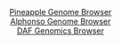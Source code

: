<div id="Pineapple_Genome_Browser" align="center">
  <a href="https://igv.org/app/?sessionURL=blob:zZJfb9owFMW_i6VWmxQSO4GERKqmAKWrWvoHBKxUVWQSJ7g4dmo7oYD47vOqTXtZpfKwaZIf7Ktr33OOf3vQEKmo4CACro06NkLAAmolNhNcVozc4JIoEOWYKWIBSXIiCU8JiPYgx0rj6fja3FxpXanIcaiuWiXmhbCVZ.MS7wTHG2WnonT6gjG8FBJrIZXTk7gRDi2a1oYscVXZZrZnd5wMa.xgVq0EV8KpCC.SjXkv.VVKCsJFSZKyZpq.CUiMHqMxs3P8JZ5P4jQlSl2R7WV2Fl9dxjPvfLq48PuL6e3X.dSfn05owbGuJTkLvsV1hRTt3cR9d4cCvryfdMdB5_7h4cQbnJ6_VlQSdYYC1PV812u3TTCUZ.T1f_JsFj3S9.x5dOL2pnSwVRm9XA_Y611WmMo6w1CM4DveDxZgIq0NCyBdySBC0PKgb3Vcv_Vji7oWhKFJSAoKoscnC2iJ07Vpf9wDva0MMUCRl_oNHgsImREJolYIYYDC0O20gzYMQ3Sw9qCW7O_FO5yOwwC6sev6SU6ZNjhnieKVsjHndpPmdrE7Ms_rSc3KoL.jw.cqhIO7IVmwHmfiajv6Y5Yd49.MfvtCY_Qjiv4JeR8RYuvlsbitF7OX7sVoZgjrKibu414zHkxQmvpDun43oOPCyYUssTb9pmKOP3lrsKSYa1NoqKJLyqjezk2OYgMi5HoGW5AKJgyHQBbLT9CCFurAz7_x9A5Ph.8-">Pineapple Genome Browser</a>
</div>
<div id="Alphonso_Genome_Browser" align="center">
  <a href="https://igv.org/app/?sessionURL=blob:zZJda9swFIb_i6BlA8efsR0bwnCTJs1a0q756lqKkR3Z0WxLqqTYcUP..7SwsZsOmouNgS6kw5HO.7569qBGXGBKQAhs3XJ1ywIaEBvazGDFSjSFFRIgzGApkAY4yhBHJEUg3IMMCgkX9zfq5kZKJkLDwJJ1KkhyqgtHhxV8pQQ2Qk9pZQxoWcKEcigpF8YFhzU1cF53GpRAxnQ129FdYw0lNGDJNpQIajBE8rhR78W_SnGOCK1QXG1LiY8CYqVHaVzrGfwUrWZRmiIhrlE7Wfej60m0dC4Xj2Nv8Li4vVotvNX5DOcEyi1H_WbLimLJzAFhTmaxRft13lwUr2zadM.c4fnljmGORN_yrZ7j2Y7tqWAwWaPd_.RZLXyi7zN7FIyqu5lb3iWtYy8Hq257eesFy7FTTP7g_KCBkqZbRQJIN9wPLVNzTE9zba_zY2v1NNMMVD6cYhA.PWtAcpgWqv1pD2TLFC9AoJftER0NUL5GHISdwDR9Kwhst.t3zSCwDtoebHn598IdLe4D37Qj2_biDJdSwbyOBWFCh4TodZrp.euJaTp.lrg75H0ZuOPpw2R5NR3ezJtR9dBL38zSV_7V6OMHKqPvUfRPuHuPEF0mp8J2P3SH.Xxev0QR_UzH829tWdjFQxTZ4s14esrsadFklFdQqn5VUceftNWQY0ikKtRY4ASXWLYrlSJtQGjZjoIWpLSkikLA8.SDqZma5Zoff8PpHJ4P3wE-">Alphonso Genome Browser</a>
</div>


<div id="DAF_Genomics_Browser" align="center">
  <a href="https://igv.org/app/?sessionURL=blob:tZFra9swFIb_i6D95Jtkx44NYbhrs2XdmjWpl5FSgibLsZhkuZIcpwv57xVux2CjjEEHOkI6t_dIzwHsqNJMNiADyIMjD0LgAF3LfolFy.kVFlSDrMJcUwcoWlFFG0JBdgAV1gYXi4.2sjam1Znvl7hyt7SRghHt6dDDratlZ2pqU13kYYF_yAb32iNS2GSDfczbWjZa.pgQqrUb.C1ttpse2.1nbDO0pBvRccMG1Y0dwg5WehW207KmpPu_DPIflO1ib_LVMh_qL.nDrJzkl7P8S3hRrN_Fb9fF_P2qiFenS7ZtsOkUnazJh52WN9eLghvFd.d9OSVf5ULKWX8Snp9e7FumqJ7ABI7DGMFxCo4O4JJ0FgEgtYIZjJwEjR0URe7zMRzF9g.UZCC7vXOAUZh8t.m3B2AeWgsKaHrfDcwcIFVJFcjcNAgSmKZoFCVRkKbw6BxAp_grk5wWizQJUI5Q7H3DwupXjA_fZ4X.DL4Wxt86W_tXTOMdU90JOhPW5vP6Rn2O9dn1lbC.6d766vrTC7gc8OLzKqkENjb0dH2Gg7lVFbQxv.iEx7vjIw--">DAF Genomics Browser</a>
</div>
